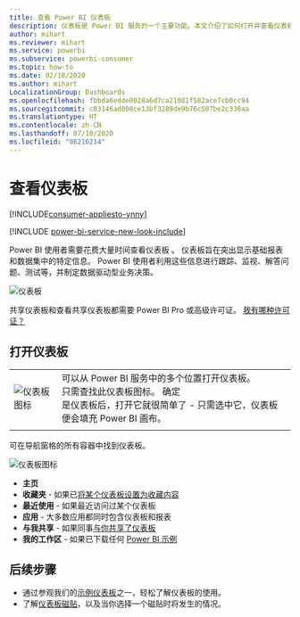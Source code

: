```yaml
---
title: 查看 Power BI 仪表板
description: 仪表板是 Power BI 服务的一个主要功能。本文介绍了如何打开并查看仪表板。
author: mihart
ms.reviewer: mihart
ms.service: powerbi
ms.subservice: powerbi-consumer
ms.topic: how-to
ms.date: 02/18/2020
ms.author: mihart
LocalizationGroup: Dashboards
ms.openlocfilehash: fbbda6edde0028a6d7ca21081f582ace7cb0cc94
ms.sourcegitcommit: c83146ad008ce13bf3289de9b76c507be2c330aa
ms.translationtype: HT
ms.contentlocale: zh-CN
ms.lasthandoff: 07/10/2020
ms.locfileid: "86216214"
---
```

# <a name="view-a-dashboard"></a>查看仪表板

[!INCLUDE[consumer-appliesto-ynny](../includes/consumer-appliesto-ynny.md)]

[!INCLUDE [power-bi-service-new-look-include](../includes/power-bi-service-new-look-include.md)]

Power BI 使用者需要花费大量时间查看仪表板  。 仪表板旨在突出显示基础报表和数据集中的特定信息。 Power BI 使用者利用这些信息进行跟踪、监视、解答问题、测试等，并制定数据驱动型业务决策。

![仪表板](media/end-user-dashboard-open/power-bi-new-dash-new.png)


共享仪表板和查看共享仪表板都需要 Power BI Pro 或高级许可证。 [我有哪种许可证？](end-user-license.md) 

## <a name="open-a-dashboard"></a>打开仪表板



|              |         |
|------------|--------------------------------|
|![仪表板图标](media/end-user-dashboard-open/power-bi-dashboard-icon.png)      |可以从 Power BI 服务中的多个位置打开仪表板。 <br> 只需查找此仪表板图标。 确定 <br>是仪表板后，打开它就很简单了 - 只需选中它，仪表板便会填充 Power BI 画布。 |
|                    |          |



可在导航窗格的所有容器中找到仪表板。 

![仪表板图标](media/end-user-dashboard-open/power-bi-open-dashboards.gif)

- **主页** 
- **收藏夹** - 如果已[将某个仪表板设置为收藏内容](end-user-favorite.md)
- **最近使用** - 如果最近访问过某个仪表板
- **应用** - 大多数应用都同时包含仪表板和报表
- **与我共享** - 如果同事[与你共享了仪表板](end-user-shared-with-me.md)
- **我的工作区** - 如果已下载任何 [Power BI 示例](../create-reports/sample-datasets.md)



## <a name="next-steps"></a>后续步骤
* 通过参观我们的[示例仪表板](../create-reports/sample-tutorial-connect-to-the-samples.md)之一，轻松了解仪表板的使用。    
* 了解[仪表板磁贴](end-user-tiles.md)，以及当你选择一个磁贴时将发生的情况。
